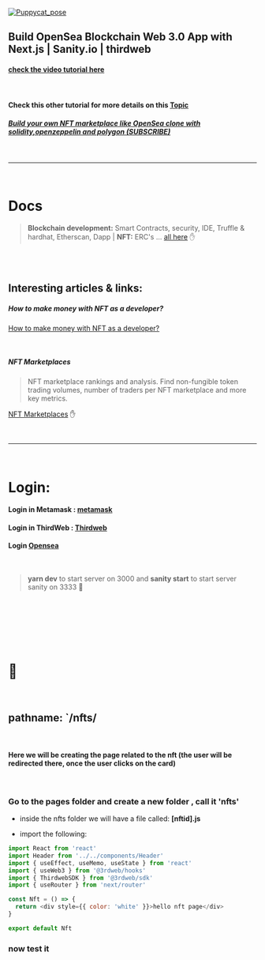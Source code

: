 [![Puppycat_pose](https://emoji.gg/assets/emoji/8285-puppycat-pose.png)](https://emoji.gg/emoji/8285-puppycat-pose)

## Build OpenSea Blockchain Web 3.0 App with Next.js | Sanity.io | thirdweb

#### [check the video tutorial here](https://youtu.be/x3eRXeMB-4k)

<br>

#### Check this other tutorial for more details on this <u>Topic</u>

##### [Build your own NFT marketplace like OpenSea clone with solidity,openzeppelin and polygon (SUBSCRIBE)](https://youtu.be/7Q5E6RvLlUw)

<br>

---

<br>

# Docs

> **Blockchain development:** Smart Contracts, security, IDE, Truffle & hardhat, Etherscan, Dapp | **NFT:** ERC's ... [all here](./z_articles.md) ✋

<br>
<br>

## Interesting articles & links:

##### How to make money with NFT as a developer?

[How to make money with NFT as a developer?](https://youtu.be/5_Wu_X4LnAw)

<br>

##### NFT Marketplaces

> NFT marketplace rankings and analysis. Find non-fungible token trading volumes, number of traders per NFT marketplace and more key metrics.

[NFT Marketplaces](https://dappradar.com/nft/marketplaces) ✋

<br>

---

<br>

# Login:

#### Login in Metamask : [metamask](https://metamask.io/)

#### Login in ThirdWeb : [Thirdweb](https://bit.ly/3EJLftx)

#### Login [Opensea](https://testnets.opensea.io/)

 <br>

> **yarn dev** to start server on 3000 and **sanity start** to start server sanity on 3333 🌵

## <br>

<br>
<br>
 
# 🍰

<br>

## pathname: `/nfts/

<!-- [<img src="./z_img-read/states-to-get-access-thecollection.gif"/>]() -->

<br>

#### Here we will be creating the page related to the nft (the user will be redirected there, once the user clicks on the card)

<br>

### Go to the pages folder and create a new folder , call it 'nfts'

- inside the nfts folder we will have a file called: **[nftid].js**

- import the following:

```javascript
import React from 'react'
import Header from '../../components/Header'
import { useEffect, useMemo, useState } from 'react'
import { useWeb3 } from '@3rdweb/hooks'
import { ThirdwebSDK } from '@3rdweb/sdk'
import { useRouter } from 'next/router'

const Nft = () => {
  return <div style={{ color: 'white' }}>hello nft page</div>
}

export default Nft
```

### now test it
